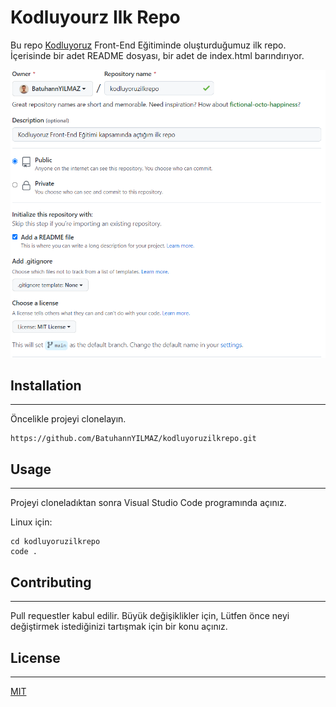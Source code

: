 # **Kodluyourz Ilk Repo**


Bu repo [Kodluyoruz](https://kodluyoruz.org/tr/kodluyoruz/) Front-End Eğitiminde oluşturduğumuz ilk repo. İçerisinde bir adet README dosyası, bir adet de index.html barındırıyor.

![](image/ss.png)

## **Installation**
---

Öncelikle projeyi clonelayın.

```
https://github.com/BatuhannYILMAZ/kodluyoruzilkrepo.git
```

## **Usage**
---

Projeyi cloneladıktan sonra Visual Studio Code programında açınız.

Linux için:

```
cd kodluyoruzilkrepo 
code .
```

## **Contributing**
---

Pull requestler kabul edilir. Büyük değişiklikler için, Lütfen önce neyi değiştirmek istediğinizi tartışmak için bir konu açınız.



## **License**
---

[MIT](https://choosealicense.com/licenses/mit/)